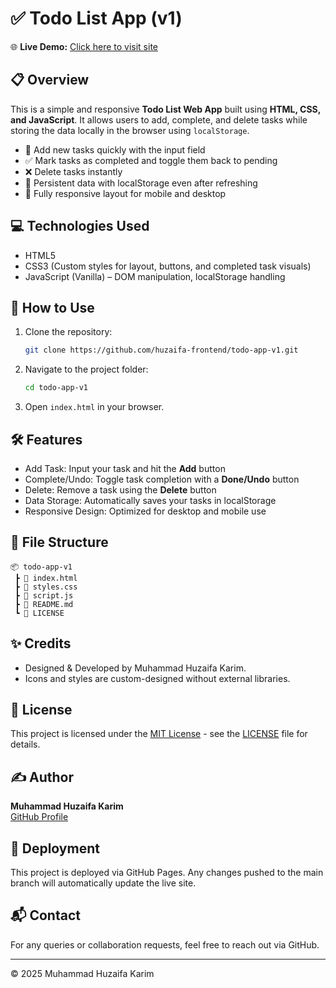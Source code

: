 # ✅ Todo List App (v1)

🌐 **Live Demo:** [Click here to visit site](https://huzaifa-frontend.github.io/todo-app-v1/)

## 📋 Overview

This is a simple and responsive **Todo List Web App** built using **HTML, CSS, and JavaScript**. It allows users to add, complete, and delete tasks while storing the data locally in the browser using `localStorage`.

- 📝 Add new tasks quickly with the input field
- ✅ Mark tasks as completed and toggle them back to pending
- ❌ Delete tasks instantly
- 💾 Persistent data with localStorage even after refreshing
- 📱 Fully responsive layout for mobile and desktop

## 💻 Technologies Used

- HTML5
- CSS3 (Custom styles for layout, buttons, and completed task visuals)
- JavaScript (Vanilla) – DOM manipulation, localStorage handling

## 🚀 How to Use

1. Clone the repository:
   ```bash
   git clone https://github.com/huzaifa-frontend/todo-app-v1.git
   ```
2. Navigate to the project folder:
   ```bash
   cd todo-app-v1
   ```
3. Open `index.html` in your browser.

## 🛠️ Features

- Add Task: Input your task and hit the **Add** button
- Complete/Undo: Toggle task completion with a **Done/Undo** button
- Delete: Remove a task using the **Delete** button
- Data Storage: Automatically saves your tasks in localStorage
- Responsive Design: Optimized for desktop and mobile use

## 📁 File Structure

```
📦 todo-app-v1
 ┣ 📄 index.html
 ┣ 📄 styles.css
 ┣ 📄 script.js
 ┣ 📄 README.md
 ┗ 📄 LICENSE
```

## ✨ Credits

- Designed & Developed by Muhammad Huzaifa Karim.
- Icons and styles are custom-designed without external libraries.

## 📄 License

This project is licensed under the [MIT License](LICENSE) - see the [LICENSE](LICENSE) file for details.

## ✍️ Author

**Muhammad Huzaifa Karim**  
[GitHub Profile](https://github.com/huzaifakarim1)

## 🔄 Deployment

This project is deployed via GitHub Pages. Any changes pushed to the main branch will automatically update the live site.

## 📬 Contact

For any queries or collaboration requests, feel free to reach out via GitHub.

---

© 2025 Muhammad Huzaifa Karim

